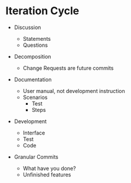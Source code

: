 # Iteration Cycle

- Discussion
    - Statements
    - Questions
- Decomposition
    - Change Requests are future commits
- Documentation
    - User manual, not development instruction
    - Scenarios
        - Test
        - Steps
- Development
    - Interface
    - Test
    - Code

- Granular Commits
    - What have you done?
    - Unfinished features 
